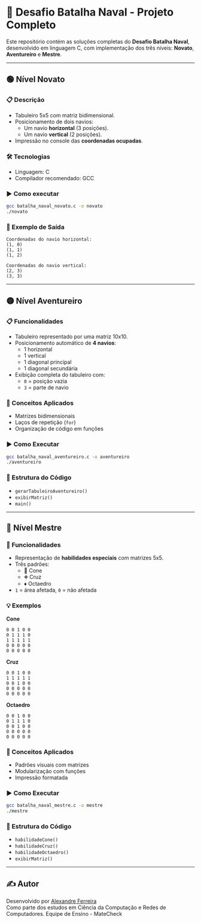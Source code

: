 
# 🚢 Desafio Batalha Naval - Projeto Completo

Este repositório contém as soluções completas do **Desafio Batalha Naval**, desenvolvido em linguagem C, com implementação dos três níveis: **Novato**, **Aventureiro** e **Mestre**.

---

## 🟢 Nível Novato

### 📋 Descrição

- Tabuleiro 5x5 com matriz bidimensional.
- Posicionamento de dois navios:
  - Um navio **horizontal** (3 posições).
  - Um navio **vertical** (2 posições).
- Impressão no console das **coordenadas ocupadas**.

### 🛠️ Tecnologias

- Linguagem: C
- Compilador recomendado: GCC

### ▶️ Como executar

```bash
gcc batalha_naval_novato.c -o novato
./novato
```

### 📌 Exemplo de Saída

```
Coordenadas do navio horizontal:
(1, 0)
(1, 1)
(1, 2)

Coordenadas do navio vertical:
(2, 3)
(3, 3)
```

---

## 🟡 Nível Aventureiro

### 📋 Funcionalidades

- Tabuleiro representado por uma matriz 10x10.
- Posicionamento automático de **4 navios**:
  - 1 horizontal
  - 1 vertical
  - 1 diagonal principal
  - 1 diagonal secundária
- Exibição completa do tabuleiro com:
  - `0` = posição vazia
  - `3` = parte de navio

### 🧠 Conceitos Aplicados

- Matrizes bidimensionais
- Laços de repetição (`for`)
- Organização de código em funções

### ▶️ Como Executar

```bash
gcc batalha_naval_aventureiro.c -o aventureiro
./aventureiro
```

### 📁 Estrutura do Código

- `gerarTabuleiroAventureiro()`
- `exibirMatriz()`
- `main()`

---

## 🔴 Nível Mestre

### 🎯 Funcionalidades

- Representação de **habilidades especiais** com matrizes 5x5.
- Três padrões:
  - 🔺 Cone
  - ➕ Cruz
  - ♦️ Octaedro
- `1` = área afetada, `0` = não afetada

### 💡 Exemplos

**Cone**
```
0 0 1 0 0
0 1 1 1 0
1 1 1 1 1
0 0 0 0 0
0 0 0 0 0
```

**Cruz**
```
0 0 1 0 0
1 1 1 1 1
0 0 1 0 0
0 0 0 0 0
0 0 0 0 0
```

**Octaedro**
```
0 0 1 0 0
0 1 1 1 0
0 0 1 0 0
0 0 0 0 0
0 0 0 0 0
```

### 🧠 Conceitos Aplicados

- Padrões visuais com matrizes
- Modularização com funções
- Impressão formatada

### ▶️ Como Executar

```bash
gcc batalha_naval_mestre.c -o mestre
./mestre
```

### 📁 Estrutura do Código

- `habilidadeCone()`
- `habilidadeCruz()`
- `habilidadeOctaedro()`
- `exibirMatriz()`

---

## ✍️ Autor

Desenvolvido por [Alexandre Ferreira](https://github.com/tolri)  
Como parte dos estudos em Ciência da Computação e Redes de Computadores.
Equipe de Ensino - MateCheck
